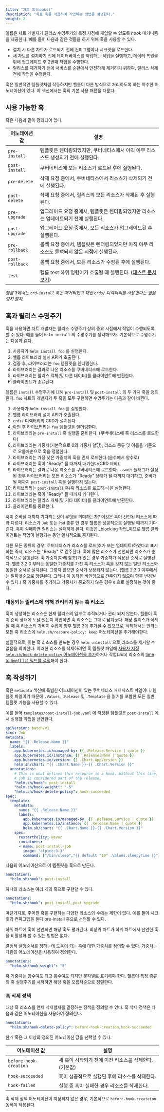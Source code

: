 ```yaml
---
title: "차트 훅(hooks)"
description: "차트 훅을 이용하여 작업하는 방법을 설명한다."
weight: 2
---
```


헬름은 차트 개발자가 릴리스 수명주기의 특정 지점에 개입할 수 있도록 _hook_ 매커니즘을 제공한다.
예를 들어 다음과 같은 것들을 하기 위해 훅을 사용할 수 있다.

- 설치 시 다른 차트가 로드되기 전에 컨피그맵이나 시크릿을 로드한다.
- 새 차트를 설치하기 전에 데이터베이스를 백업하는 작업을 실행하고, 
  데이터 복원을 위해 업그레이드 후 2번째 작업을 수행한다. 
- 릴리스를 제거하기 전에 서비스를 순환에서 안전하게 제거하기 위하여,
  릴리스 삭제 전에 작업을 수행한다.

훅은 일반적인 템플릿처럼 작동하지만 헬름이 다른 방식으로 
처리하도록 하는 특수한 어노테이션이 있다.
이 섹션에서는 훅의 기본 사용 패턴을 다룬다.

## 사용 가능한 훅

훅은 다음과 같이 정의되어 있다.

| 어노테이션 값	       | 설명                                                                                                   |
| ---------------- | ----------------------------------------------------------------------------------------------------- |
| `pre-install`    | 템플릿은 렌더링되었지만, 쿠버네티스에서 아직 아무 리소스도 생성되기 전에 실행된다. |                                          |
| `post-install`   | 쿠버네티스에 모든 리소스가 로드된 후에 실행된다.                                                                   |
| `pre-delete`     | 삭제 요청 중에서, 쿠버네티스에서 리소스가 삭제되기 전에 실행된다.                                                         |
| `post-delete`    | 삭제 요청 중에서, 릴리스의 모든 리소스가 삭제된 후 실행된다.                                                            |
| `pre-upgrade`    | 업그레이드 요청 중에서, 템플릿은 렌더링되었지만 리소스는 업데이트되기 전에 실행된다.                                            |
| `post-upgrade`   | 업그레이드 요청 중에서, 모든 리소스가 업그레이드된 후 실행된다.                                                             |
| `pre-rollback`   | 롤백 요청 중에서, 템플릿은 렌더링되었지만 아직 아무 리소스도 롤백되지 않은 시점에 실행된다.                                                    |
| `post-rollback`  | 롤백 요청 중에서, 모든 리소스가 수정된 후에 실행된다.                                                                 |
| `test`           | 헬름 test 하위 명령어가 호출될 때 실행된다. ([테스트 문서 보기](/docs/chart_tests/))                                  |

_헬름 3에서는 `crd-install` 훅은 제거되었고 대신 `crds/` 디렉터리를 
사용한다는 점을 잊지 말자._ 

## 훅과 릴리스 수명주기

훅을 사용하면 차트 개발자는 릴리스 수명주기 상의 중요 시점에서 
작업이 수행되도록 할 수 있다. 예를 들어 `helm install` 의 수명주기를 
생각해보자. 기본적으로 수명주기는 다음과 같다.

1. 사용자가 `helm install foo` 를 실행한다.
2. 헬름 라이브러리 설치 API가 호출된다.
3. 검증 후, 라이브러리는 `foo` 템플릿을 렌더링한다.
4. 라이브러리는 결과로 나온 리소스를 쿠버네티스에 로드한다.
5. 라이브러리는 릴리스 객체(및 다른 데이터)를 클라이언트에 반환한다.
6. 클라이언트가 종료된다.

헬름은 `install` 수명주기에 대해 `pre-install` 및 `post-install` 
의 두 가지 훅을 정의한다. `foo` 차트의 개발자가 두 훅을 모두 구현하면 수명주기는 
다음과 같이 바뀐다.

1. 사용자가 `helm install foo` 를 실행한다.
2. 헬름 라이브러리 설치 API가 호출된다.
3. `crds/` 디렉터리의 CRD가 설치된다.
4. 확인 후 라이브러리는 `foo` 템플릿을 렌더링한다.
5. 라이브러리는 `pre-install` 훅 실행을 준비한다. (쿠버네티스에
   훅 리소스를 로드한다)
6. 라이브러리는 가중치(기본적으로 0의 가중치 할당), 리소스 종류 
   및 이름을 기준으로 오름차순으로 훅을 정렬한다. 
7. 라이브러리는 가장 낮은 가중치의 훅을 먼저 로드한다.(음수에서 
   양수로)
8. 라이브러리는 훅이 "Ready" 될 때까지 대기한다(CRD 제외).
9. 라이브러리는 결과로 나온 리소스를 쿠버네티스에 로드한다. 
   `--wait` 플래그가 설정된 경우 라이브러리는 모든 리소스가 "Ready" 상태가 될 때까지 대기하고, 
   준비가 될 때까지 `post-install` 훅을 실행하지 않는다.
10. 라이브러리는 `post-install` 훅(훅 리소스를 로드하는)을 실행한다.
11. 라이브러리는 훅이 "Ready" 될 때까지 기다린다.
12. 라이브러리는 릴리스 개체(및 기타 데이터)를 클라이언트에 반환한다.
13. 클라이언트를 종료한다.

훅이 준비될 때까지 기다리는것이 무엇을 의미하는가? 이것은 
훅이 선언된 리소스에 따라 다르다. 리소스가 `Job` 또는 `Pod` 종류 인 경우 
헬름은 성공적으로 실행될 때까지 기다린다. 훅이 실패하면 릴리스는 실패하게 된다. 
이것은 _blocking 작업_이므로 헬름 클라이언트는 작업이 실행되는 
동안 일시적으로 중지된다.

다른 모든 종류의 경우, 쿠버네티스가 리소스를 로드(추가 또는 업데이트)하였다고 
표시하는 즉시, 리소스는 "Ready" 로 간주된다. 훅에 많은 리소스가 선언되면 
리소스가 순차적으로 실행된다. 훅 가중치(아래 참조)가 있는 경우 
가중치가 적용된 순서로 실행된다. 헬름 3.2.0 부터는 
동일한 가중치를 가진 훅 리소스가 훅을 갖지 않는 일반 리소스와 
동일한 순서로 설치된다. 그렇지 않으면 순서가 보장되지 않는다. (헬름 2.3.0 
이후에서는 알파벳순으로 정렬된다. 그러나 이 동작은 바인딩으로 간주되지 않으며 
향후 변경될 수 있다.) 훅 가중치를 추가하고 가중치가 중요하지 
않은 경우 `0` 으로 설정하는 것이 
좋다.

### 대응되는 릴리스에 의해 관리되지 않는 훅 리소스

훅이 생성하는 리소스는 현재 릴리스의 일부로 추적되거나 
관리 되지 않는다. 헬름이 훅이 준비 상태에 도달 했는지 
확인하면 훅 리소스는 그대로 남겨둔다. 해당 릴리스가 삭제될 때 
훅 리소스의 가비지 수집이 향후 헬름 3에 추가될 수 있으므로, 
삭제해서는 안되는 모든 훅 리소스에 `helm.sh/resoure-policy: keep` 어노테이션을 
추가해야한다.

실질적으로, 이는 훅 리소스를 만드는 경우 `helm uninstall` 으로 
리소스를 제거할 수 없음을 의미한다. 이러한 리소스를 
삭제하려면 훅 템플릿 파일에 [사용자 지정 `helm.sh/hook-delete-policy` 어노테이션을 추가](#훅-삭제-정책)하거나 
작업(Job) 리소스의 
[time to live(TTL) 필드를 설정](https://kubernetes.io/docs/concepts/workloads/controllers/ttlafterfinished/)해야 
한다.

## 훅 작성하기

훅은 `metadata` 섹션에 특별한 어노테이션이 있는 
쿠버네티스 매니페스트 파일이다. 템플릿 파일이기 때문에 
`.Values`, `.Release` 및 `.Template` 을 
읽기를 포함한 모든 일반 템플릿 기능을 사용할 수 있다.

예를 들어 `templates/post-install-job.yaml` 에 저장된 템플릿은
`post-install` 에서 실행할 작업을 선언한다.

```yaml
apiVersion: batch/v1
kind: Job
metadata:
  name: "{{ .Release.Name }}"
  labels:
    app.kubernetes.io/managed-by: {{ .Release.Service | quote }}
    app.kubernetes.io/instance: {{ .Release.Name | quote }}
    app.kubernetes.io/version: {{ .Chart.AppVersion }}
    helm.sh/chart: "{{ .Chart.Name }}-{{ .Chart.Version }}"
  annotations:
    # This is what defines this resource as a hook. Without this line, the
    # job is considered part of the release.
    "helm.sh/hook": post-install
    "helm.sh/hook-weight": "-5"
    "helm.sh/hook-delete-policy": hook-succeeded
spec:
  template:
    metadata:
      name: "{{ .Release.Name }}"
      labels:
        app.kubernetes.io/managed-by: {{ .Release.Service | quote }}
        app.kubernetes.io/instance: {{ .Release.Name | quote }}
        helm.sh/chart: "{{ .Chart.Name }}-{{ .Chart.Version }}"
    spec:
      restartPolicy: Never
      containers:
      - name: post-install-job
        image: "alpine:3.3"
        command: ["/bin/sleep","{{ default "10" .Values.sleepyTime }}"]

```

다음의 어노테이션으로 이 템플릿을 훅으로 만든다.

```yaml
annotations:
  "helm.sh/hook": post-install
```

하나의 리소스는 여러 개의 훅으로 구현할 수 있다.

```yaml
annotations:
  "helm.sh/hook": post-install,post-upgrade
```

마찬가지로, 주어진 훅을 구현하는 다양한 리소스의 수에는 
제한이 없다. 예를 들어 시크릿과 컨피그맵을 둘다
pre-install 훅으로 선언할 수 있다.

하위 차트에 훅이 선언되면 해당 훅도 평가된다.
최상위 차트가 하위 차트에서 선언한 훅을 비활성화 할 수 있는 방법은 없다.

결정적 실행순서를 정하는데 도움이 되는 훅에 대한 가중치를 
정의할 수 있다. 가중치는 다음의 어노테이션을 사용하여 
정의한다.

```yaml
annotations:
  "helm.sh/hook-weight": "5"
```

훅 가중치는 양수여도 되고 음수여도 되지만 문자열로 표기해야
한다. 헬름이 특정 종류의 훅 실행주기를 시작하면 해당 훅을
오름차순으로 정렬한다.

### 훅 삭제 정책

대상 훅 리소스를 언제 삭제할지를 결정하는 정책을 정의할 
수 있다. 훅 삭제 정책은 다음과 같은 어노테이션을 사용하여 
정의한다.

```yaml
annotations:
  "helm.sh/hook-delete-policy": before-hook-creation,hook-succeeded
```

한개 혹은 그 이상의 정의된 어노테이션 값을 선택할 수 있다.

| 어노테이션 값              | 설명                                                                  |
| ---------------------- | -------------------------------------------------------------------- |
| `before-hook-creation` | 새 훅이 시작되기 전에 이전 리소스를 삭제한다. (기본값)                             |
| `hook-succeeded`       | 훅이 성공적으로 실행된 후에 리소스를 삭제한다.                                    |
| `hook-failed`          | 실행 중 훅이 실패한 경우 리소스를 삭제한다.                                      |

훅 삭제 정책 어노테이션이 지정되지 않은 경우, 기본적으로 `before-hook-createion` 동작이
적용된다.
